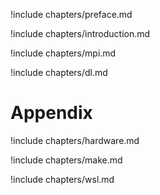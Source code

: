
!include chapters/preface.md

!include chapters/introduction.md

!include chapters/mpi.md

!include chapters/dl.md

# Appendix

!include chapters/hardware.md

!include chapters/make.md

!include chapters/wsl.md
